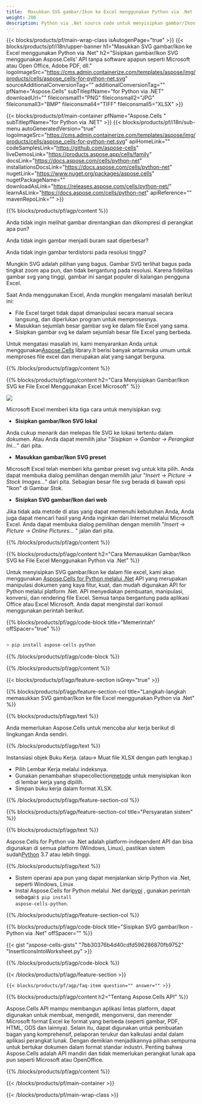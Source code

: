 ```yaml
---
title:  Masukkan SVG gambar/Ikon ke Excel menggunakan Python via .Net
weight: 200
description: Python via .Net source code untuk menyisipkan gambar/Ikon SVG ke dalam Excel.
---
```

{{< blocks/products/pf/main-wrap-class isAutogenPage="true" >}}
{{< blocks/products/pf/i18n/upper-banner h1="Masukkan SVG gambar/Ikon ke Excel menggunakan Python via .Net" h2="Sisipkan gambar/Ikon SVG menggunakan Aspose.Cells\' API tanpa software apapun seperti Microsoft atau Open Office, Adobe PDF, dll." logoImageSrc="https://cms.admin.containerize.com/templates/aspose/img/products/cells/aspose_cells-for-python-net.svg" sourceAdditionalConversionTag="" additionalConversionTag="" pfName="Aspose.Cells" subTitlepfName="for Python via .NET" downloadUrl="" fileiconsmall1="PNG" fileiconsmall2="JPG" fileiconsmall3="BMP" fileiconsmall4="TIFF" fileiconsmall5="XLSX" >}}

{{< blocks/products/pf/main-container pfName="Aspose.Cells " subTitlepfName="for Python via .NET" >}}
{{< blocks/products/pf/i18n/sub-menu autoGeneratedVersion="true" logoImageSrc="https://cms.admin.containerize.com/templates/aspose/img/products/cells/aspose_cells-for-python-net.svg" apiHomeLink="" codeSamplesLink="https://github.com/aspose-cells" liveDemosLink="https://products.aspose.app/cells/family" docsLink="https://docs.aspose.com/cells/python-net" installationsDocsLink="https://docs.aspose.com/cells/python-net" nugetLink="https://www.nuget.org/packages/aspose.cells" nugetPackageName="" downloadAsLink="https://releases.aspose.com/cells/python-net/" learnAsLink="https://docs.aspose.com/cells/python-net" apiReference="" mavenRepoLink="" >}}

{{% blocks/products/pf/agp/content %}}

Anda tidak ingin melihat gambar direntangkan dan dikompresi di perangkat apa pun?

Anda tidak ingin gambar menjadi buram saat diperbesar?

Anda tidak ingin gambar terdistorsi pada resolusi tinggi?

Mungkin SVG adalah pilihan yang bagus. Gambar SVG terlihat bagus pada tingkat zoom apa pun, dan tidak bergantung pada resolusi. Karena fidelitas gambar svg yang tinggi, gambar ini sangat populer di kalangan pengguna Excel.

Saat Anda menggunakan Excel, Anda mungkin mengalami masalah berikut ini:

+ File Excel target tidak dapat dimanipulasi secara manual secara langsung, dan diperlukan program untuk memprosesnya.
+ Masukkan sejumlah besar gambar svg ke dalam file Excel yang sama.
+ Sisipkan gambar svg ke dalam sejumlah besar file Excel yang berbeda.

 Untuk mengatasi masalah ini, kami menyarankan Anda untuk menggunakan[Aspose.Cells](https://products.aspose.com/cells/) library.It berisi banyak antarmuka umum untuk memproses file excel dan merupakan alat yang sangat berguna.

{{% /blocks/products/pf/agp/content %}}

{{% blocks/products/pf/agp/content h2="Cara Menyisipkan Gambar/Ikon SVG ke File Excel Menggunakan Excel Microsoft" %}}

![](/cells/id/net/icons/insert-icons-to-excel/sample.png)

Microsoft Excel memberi kita tiga cara untuk menyisipkan svg:

+  **Sisipkan gambar/Ikon SVG lokal**

Anda cukup menarik dan melepas file SVG ke lokasi tertentu dalam dokumen. Atau Anda dapat memilih jalur "*Sisipkan -> Gambar -> Perangkat Ini...*" dari pita.

+  **Masukkan gambar/Ikon SVG preset**

Microsoft Excel telah memberi kita gambar preset svg untuk kita pilih. Anda dapat membuka dialog pemilihan dengan memilih jalur "*Insert -> Picture -> Stock Images...*" dari pita. Sebagian besar file svg berada di bawah opsi "Ikon" di Gambar Stok.

+  **Sisipkan SVG gambar/Ikon dari web**

Jika tidak ada metode di atas yang dapat memenuhi kebutuhan Anda, Anda juga dapat mencari hasil yang Anda inginkan dari Internet melalui Microsoft Excel. Anda dapat membuka dialog pemilihan dengan memilih "*Insert -> Picture -> Online Pictures...* " jalan dari pita.

{{% /blocks/products/pf/agp/content %}}

{{% blocks/products/pf/agp/content h2="Cara Memasukkan Gambar/Ikon SVG ke File Excel Menggunakan Python via .Net" %}}

 Untuk menyisipkan SVG gambar/Ikon ke dalam file excel, kami akan menggunakan
 [Aspose.Cells for Python melalui .Net](https://pypi.org/project/aspose-cells-python/) 
API yang merupakan manipulasi dokumen yang kaya fitur, kuat, dan mudah digunakan API for Python melalui platform .Net. API menyediakan pembuatan, manipulasi, konversi, dan rendering file Excel. Semua tanpa bergantung pada aplikasi Office atau Excel Microsoft. Anda dapat menginstal dari konsol menggunakan perintah berikut.

{{% blocks/products/pf/agp/code-block title="Memerintah" offSpacer="true" %}}

```cs

> pip install aspose-cells-python

```

{{% /blocks/products/pf/agp/code-block %}}

{{% /blocks/products/pf/agp/content %}}

{{< blocks/products/pf/agp/feature-section isGrey="true" >}}

{{% blocks/products/pf/agp/feature-section-col title="Langkah-langkah memasukkan SVG gambar/Ikon ke file Excel menggunakan Python via .Net" %}}

{{% blocks/products/pf/agp/text %}}

Anda memerlukan Aspose.Cells untuk mencoba alur kerja berikut di lingkungan Anda sendiri.

{{% /blocks/products/pf/agp/text %}}

Instansiasi objek Buku Kerja. (atau-> Muat file XLSX dengan path lengkap.)
+ Pilih Lembar Kerja melalui indeksnya.
 + Gunakan penambahan shapecollection[metode](https://reference.aspose.com/cells/python-net/aspose.cells.drawing/shapecollection/) untuk menyisipkan ikon di lembar kerja yang dipilih.
+ Simpan buku kerja dalam format XLSX.

{{% /blocks/products/pf/agp/feature-section-col %}}

{{% blocks/products/pf/agp/feature-section-col title="Persyaratan sistem" %}}

{{% blocks/products/pf/agp/text %}}

 Aspose.Cells for Python via .Net adalah platform-independent API dan bisa digunakan di semua platform (Windows, Linux), pastikan sistem sudah[Python](https://www.python.org/downloads/) 3.7 atau lebih tinggi.
 
{{% /blocks/products/pf/agp/text %}}

-  Sistem operasi apa pun yang dapat menjalankan skrip Python via .Net, seperti Windows, Linux
-  Instal Aspose.Cells for Python melalui .Net dari<a href="https://pypi.org/project/aspose-cells-python/">pypi</a> , gunakan perintah sebagai:<code>$ pip install aspose-cells-python</code>.

{{% /blocks/products/pf/agp/feature-section-col %}}

{{% blocks/products/pf/agp/code-block title="Sisipkan SVG gambar/Ikon - Python via .Net" offSpacer="" %}}

{{< gist "aspose-cells-gists" "7bb30376b4d40cdfd596286870fb9752" "InsertIconsIntoWorksheet.py" >}}

{{% /blocks/products/pf/agp/code-block %}}

{{< /blocks/products/pf/agp/feature-section >}}

    {{< blocks/products/pf/agp/faq-item question="" answer="" >}}
 

<!-- aboutfile Starts -->

{{% blocks/products/pf/agp/content h2="Tentang Aspose.Cells API" %}}

Aspose.Cells API mampu membangun aplikasi lintas platform, dapat digunakan untuk membuat, mengedit, mengonversi, dan merender Microsoft format Excel ke format yang berbeda (seperti gambar, PDF, HTML, ODS dan lainnya). Selain itu, dapat digunakan untuk pembuatan bagan yang komprehensif, pelaporan terukur dan kalkulasi andal dalam aplikasi perangkat lunak. Dengan demikian menjadikannya pilihan sempurna untuk bertukar dokumen dalam format standar industri. Penting bahwa Aspose.Cells adalah API mandiri dan tidak memerlukan perangkat lunak apa pun seperti Microsoft atau OpenOffice.

{{% /blocks/products/pf/agp/content %}}



<!-- aboutfile Ends -->
<!--
{{< blocks/products/pf/agp/other-supported-section title="Other Supported Splitting Formats" subTitle="Using C#, One can also split large file into chunks of many other file formats including." >}}

{{< blocks/products/pf/agp/other-supported-section-item href="https://products.aspose.com/cells/net/splitter/ods/" name="ODS" description="OpenDocument Spreadsheet File" >}}
{{< blocks/products/pf/agp/other-supported-section-item href="https://products.aspose.com/cells/net/splitter/xls/" name="XLS" description="Excel Binary Format" >}}
{{< blocks/products/pf/agp/other-supported-section-item href="https://products.aspose.com/cells/net/splitter/xlsb/" name="XLSB" description="Binary Excel Workbook File" >}}
{{< blocks/products/pf/agp/other-supported-section-item href="https://products.aspose.com/cells/net/splitter/xlsm/" name="XLSM" description="Spreadsheet File" >}}

{{< /blocks/products/pf/agp/other-supported-section >}}

-->

{{< /blocks/products/pf/main-container >}}
    
{{< /blocks/products/pf/main-wrap-class >}}
